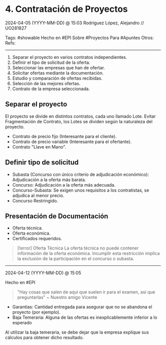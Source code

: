 # 4. Contratación de Proyectos
2024-04-05 (YYYY-MM-DD) @ 15:03
Rodríguez López, Alejandro // UO281827

Tags:
	#showable
	Hecho en #EPI
	Sobre #Proyectos 
	Para #Apuntes 
	Otros:
	Refs:
 
<hr>

1. Separar el proyecto en varios contratos independientes.
2. Definir el tipo de solicitud de la oferta.
3. Seleccionar las empresas que han de ofertar.
4. Solicitar ofertas mediante la documentación.
5. Estudio y comparación de ofertas recibidas.
6. Selección de las mejores ofertas.
7. Contrato de la empresa seleccionada.

## Separar el proyecto

El proyecto se divide en distintos contratos, cada uno llamado Lote.
Evitar Fragmentación de Contrato, los Lotes se dividen según la naturaleza del proyecto.

- Contrato de precio fijo (Interesante para el cliente).
- Contrato de precio variable (Interesante para el ofertante).
- Contrato "Llave en Mano".

## Definir tipo de solicitud

- Subasta (Concurso con único criterio de adjudicación económico): Adjudicación a la oferta más barata.
- Concurso: Adjudicación a la oferta más adecuada.
- Concurso-Subasta: Se exigen unos requisitos a los contratistas, se adjudica al menor precio.
- Concurso Restringido.

## Presentación de Documentación

- Oferta técnica.
- Oferta económica.
- Certificados requeridos.

> [!error] Oferta Técnica
> La oferta técnica no puede contener información de la oferta económica.
> Incumplir esta restricción implica la exclusión de la participación en el concurso o subasta.

<hr>

2024-04-12 (YYYY-MM-DD) @ 15:05

Hecho en #EPI

> "Hay cosas que salen de aquí que suelen ir para el examen, así que preguntarlas"
>  ~ Nuestro amigo Vicente

- Garantías: Cantidad entregada para asegurar que no se abandona el proyecto (por ejemplo).
- Baja Temeraria: Alguna de las ofertas es inexplicablemente inferior a lo esperado

Al utilizar la baja temeraria, se debe dejar que la empresa explique sus cálculos para obtener dicho resultado.
